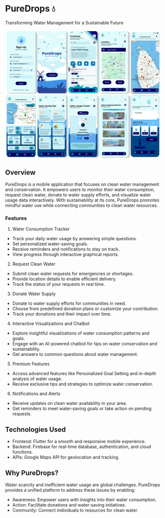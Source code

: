 # PureDrops 💧
Transforming Water Management for a Sustainable Future

![PureDrops Demo](./cover/pureDrops.png)

## Overview
PureDrops is a mobile application that focuses on clean water management and conservation. It empowers users to monitor their water consumption, request clean water, donate to water supply efforts, and visualize water usage data interactively. With sustainability at its core, PureDrops promotes mindful water use while connecting communities to clean water resources.

### Features

1. Water Consumption Tracker
- Track your daily water usage by answering simple questions.
- Set personalized water-saving goals.
- Receive reminders and notifications to stay on track.
- View progress through interactive graphical reports.
  
2. Request Clean Water
- Submit clean water requests for emergencies or shortages.
- Provide location details to enable efficient delivery.
- Track the status of your requests in real time.
  
3. Donate Water Supply
- Donate to water supply efforts for communities in need.
- Choose from predefined donation plans or customize your contribution.
- Track your donations and their impact over time.
  
4. Interactive Visualizations and Chatbot
- Explore insightful visualizations of water consumption patterns and goals.
- Engage with an AI-powered chatbot for tips on water conservation and sustainability.
- Get answers to common questions about water management.
  
5. Premium Features
- Access advanced features like Personalized Goal Setting and in-depth analysis of water usage.
- Receive exclusive tips and strategies to optimize water conservation.
  
6. Notifications and Alerts
- Receive updates on clean water availability in your area.
- Get reminders to meet water-saving goals or take action on pending requests.
  
## Technologies Used
- Frontend: Flutter for a smooth and responsive mobile experience.
- Backend: Firebase for real-time database, authentication, and cloud functions.
- APIs: Google Maps API for geolocation and tracking.
  
## Why PureDrops?
Water scarcity and inefficient water usage are global challenges. PureDrops provides a unified platform to address these issues by enabling:

- Awareness: Empower users with insights into their water consumption.
- Action: Facilitate donations and water-saving initiatives.
- Community: Connect individuals to resources for clean water.

